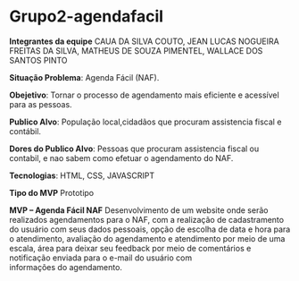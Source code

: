 # Grupo2-agendafacil
**Integrantes da equipe**
CAUA DA SILVA COUTO,
JEAN LUCAS NOGUEIRA FREITAS DA SILVA,
MATHEUS DE SOUZA PIMENTEL,
WALLACE DOS SANTOS PINTO


**Situação Problema**:
Agenda Fácil (NAF).


**Obejetivo**:
Tornar o processo de agendamento mais eficiente e acessível para as pessoas.


**Publico Alvo**:
População local,cidadãos que procuram assistencia fiscal e contábil.


**Dores do Publico Alvo**:
Pessoas que procuram assistencia fiscal ou contabil, e nao sabem como efetuar o agendamento do NAF.


**Tecnologias**:
HTML, CSS, JAVASCRIPT

 
**Tipo do MVP** 
Prototipo


**MVP – Agenda Fácil NAF**
Desenvolvimento de um website onde serão realizados agendamentos para o NAF, com a realização de cadastramento do usuário com seus dados pessoais, opção de escolha de data e hora para o atendimento, avaliação do agendamento e atendimento por meio de uma escala, área para deixar seu feedback por meio de comentários e notificação enviada para o e-mail do usuário com informações do agendamento.
